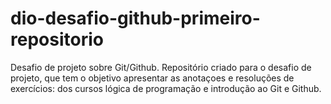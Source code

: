 # dio-desafio-github-primeiro-repositorio
Desafio de projeto sobre Git/Github.
Repositório criado para o desafio de projeto, que tem o objetivo apresentar as anotaçoes e resoluções de exercícios:
dos cursos lógica de programação e introdução ao Git e Github.
